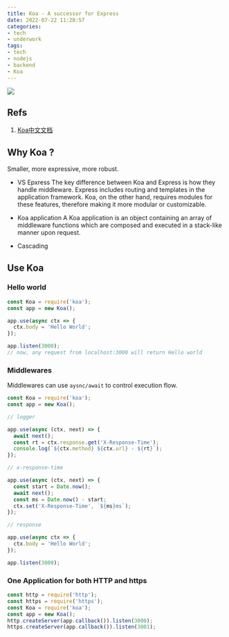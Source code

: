 ```yaml
---
title: Koa - A successor for Express
date: 2022-07-22 11:28:57
categories:
- tech
- underwork
tags:
- tech
- nodejs
- backend
- Koa
---
```

![](/images/koa.jpeg)
## Refs
1. [Koa中文文档](http://koajs.cn/)

## Why Koa ?
Smaller, more expressive, more robust.
- VS Epxress
The key difference between Koa and Express is how they handle middleware. Express includes routing and templates in the application framework. Koa, on the other hand, requires modules for these features, therefore making it more modular or customizable. 

- Koa application
A Koa application is an object containing an array of middleware functions which are composed and executed in a stack-like manner upon request.

- Cascading


## Use Koa
### Hello world 
``` js
const Koa = require('koa');
const app = new Koa();

app.use(async ctx => {
  ctx.body = 'Hello World';
});

app.listen(3000);
// now, any request from localhost:3000 will return Hello world
```

### Middlewares
Middlewares can use `aysnc/await` to control execution flow.

``` js
const Koa = require('koa');
const app = new Koa();

// logger

app.use(async (ctx, next) => {
  await next();
  const rt = ctx.response.get('X-Response-Time');
  console.log(`${ctx.method} ${ctx.url} - ${rt}`);
});

// x-response-time

app.use(async (ctx, next) => {
  const start = Date.now();
  await next();
  const ms = Date.now() - start;
  ctx.set('X-Response-Time', `${ms}ms`);
});

// response

app.use(async ctx => {
  ctx.body = 'Hello World';
});

app.listen(3000);
```

### One Application for both HTTP and https
``` js
const http = require('http');
const https = require('https');
const Koa = require('koa');
const app = new Koa();
http.createServer(app.callback()).listen(3000);
https.createServer(app.callback()).listen(3001);
```

